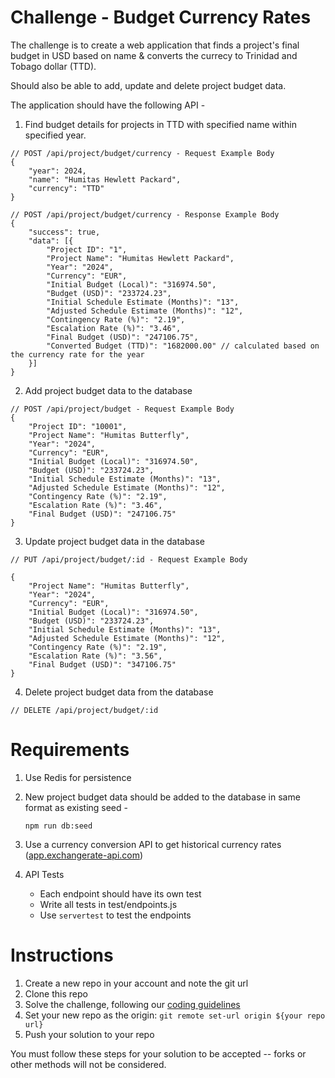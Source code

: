 # Challenge - Budget Currency Rates

The challenge is to create a web application that finds a project's final budget in USD based on name & converts the currecy to Trinidad and Tobago dollar (TTD).

Should also be able to add, update and delete project budget data.

The application should have the following API - 
1. Find budget details for projects in TTD with specified name within specified year.

```
// POST /api/project/budget/currency - Request Example Body
{
	"year": 2024,
	"name": "Humitas Hewlett Packard",
	"currency": "TTD"
}
```
```
// POST /api/project/budget/currency - Response Example Body
{
	"success": true,
	"data": [{
		"Project ID": "1",
		"Project Name": "Humitas Hewlett Packard",
		"Year": "2024",
		"Currency": "EUR",
		"Initial Budget (Local)": "316974.50",
		"Budget (USD)": "233724.23",
		"Initial Schedule Estimate (Months)": "13",
		"Adjusted Schedule Estimate (Months)": "12",
		"Contingency Rate (%)": "2.19",
		"Escalation Rate (%)": "3.46",
		"Final Budget (USD)": "247106.75",
		"Converted Budget (TTD)": "1682000.00" // calculated based on the currency rate for the year
	}]
}
```

2. Add project budget data to the database
```
// POST /api/project/budget - Request Example Body
{
	"Project ID": "10001",
	"Project Name": "Humitas Butterfly",
	"Year": "2024",
	"Currency": "EUR",
	"Initial Budget (Local)": "316974.50",
	"Budget (USD)": "233724.23",
	"Initial Schedule Estimate (Months)": "13",
	"Adjusted Schedule Estimate (Months)": "12",
	"Contingency Rate (%)": "2.19",
	"Escalation Rate (%)": "3.46",
	"Final Budget (USD)": "247106.75"
}

```

3. Update project budget data in the database
```
// PUT /api/project/budget/:id - Request Example Body

{
	"Project Name": "Humitas Butterfly",
	"Year": "2024",
	"Currency": "EUR",
	"Initial Budget (Local)": "316974.50",
	"Budget (USD)": "233724.23",
	"Initial Schedule Estimate (Months)": "13",
	"Adjusted Schedule Estimate (Months)": "12",
	"Contingency Rate (%)": "2.19",
	"Escalation Rate (%)": "3.56",
	"Final Budget (USD)": "347106.75"
}

```

4. Delete project budget data from the database
```
// DELETE /api/project/budget/:id

```


# Requirements
1. Use Redis for persistence
2. New project budget data should be added to the database in same format as existing seed -

	```
	npm run db:seed
	``` 
2. Use a currency conversion API to get historical currency rates ([app.exchangerate-api.com](https://www.exchangerate-api.com/))
3. API Tests
    - Each endpoint should have its own test
    - Write all tests in test/endpoints.js
    - Use `servertest` to test the endpoints

# Instructions
1. Create a new repo in your account and note the git url
2. Clone this repo
3. Solve the challenge, following our [coding guidelines](https://github.com/superstruct-tech/onboarding)
4. Set your new repo as the origin: `git remote set-url origin ${your repo url}`
5. Push your solution to your repo

You must follow these steps for your solution to be accepted -- forks or other methods will not be considered.
